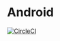 # Android
[![CircleCI](https://circleci.com/gh/Algostu/Android.svg?style=svg&circle-token=60502ad3664fa6fad90bde1febc02bb0ce59b984)](https://circleci.com/gh/Algostu/Android)
